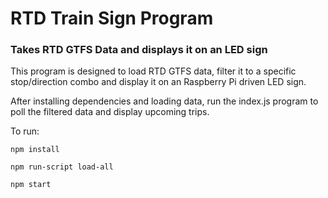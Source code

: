 # RTD Train Sign Program
### Takes RTD GTFS Data and displays it on an LED sign

This program is designed to load RTD GTFS data, filter it to a specific stop/direction combo and display it on an Raspberry Pi driven LED sign.

After installing dependencies and loading data, run the index.js program to poll the filtered data and display upcoming trips.

To run:

`npm install`

`npm run-script load-all`

`npm start`